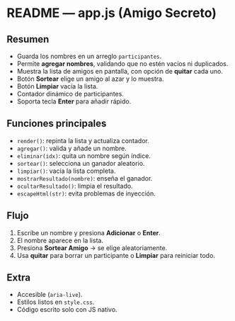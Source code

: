 # README — app.js (Amigo Secreto)

## Resumen
- Guarda los nombres en un arreglo `participantes`.
- Permite **agregar nombres**, validando que no estén vacíos ni duplicados.
- Muestra la lista de amigos en pantalla, con opción de **quitar** cada uno.
- Botón **Sortear** elige un amigo al azar y lo muestra.
- Botón **Limpiar** vacía la lista.
- Contador dinámico de participantes.
- Soporta tecla **Enter** para añadir rápido.

## Funciones principales
- `render()`: repinta la lista y actualiza contador.
- `agregar()`: valida y añade un nombre.
- `eliminar(idx)`: quita un nombre según índice.
- `sortear()`: selecciona un ganador aleatorio.
- `limpiar()`: vacía la lista completa.
- `mostrarResultado(nombre)`: enseña el ganador.
- `ocultarResultado()`: limpia el resultado.
- `escapeHtml(str)`: evita problemas de inyección.

## Flujo
1. Escribe un nombre y presiona **Adicionar** o **Enter**.
2. El nombre aparece en la lista.
3. Presiona **Sortear Amigo** → se elige aleatoriamente.
4. Usa **quitar** para borrar un participante o **Limpiar** para reiniciar todo.

## Extra
- Accesible (`aria-live`).
- Estilos listos en `style.css`.
- Código escrito solo con JS nativo.

